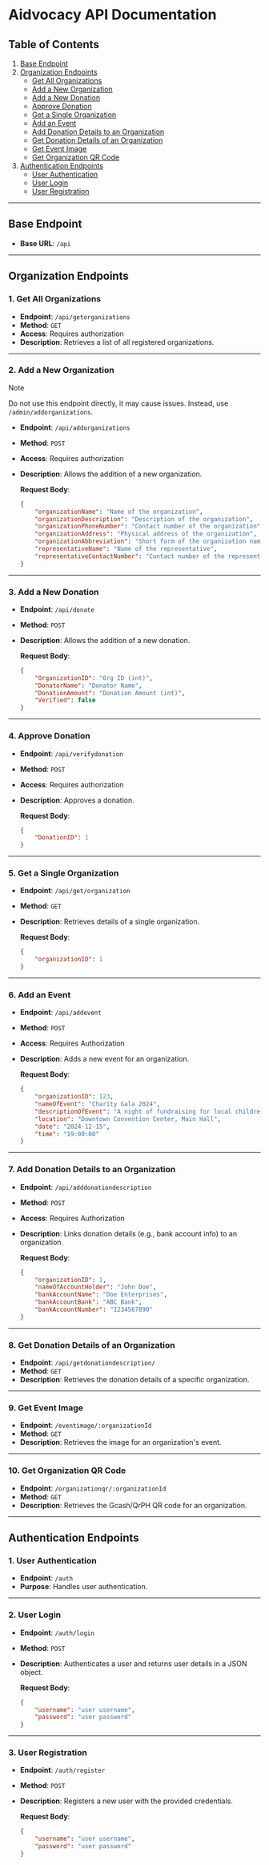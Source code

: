# Aidvocacy API Documentation

## Table of Contents
1. [Base Endpoint](#base-endpoint)
2. [Organization Endpoints](#organization-endpoints)
   - [Get All Organizations](#1-get-all-organizations)
   - [Add a New Organization](#2-add-a-new-organization)
   - [Add a New Donation](#3-add-a-new-donation)
   - [Approve Donation](#4-approve-donation)
   - [Get a Single Organization](#5-get-a-single-organization)
   - [Add an Event](#6-add-an-event)
   - [Add Donation Details to an Organization](#7-add-donation-details-to-an-organization)
   - [Get Donation Details of an Organization](#8-get-donation-details-of-an-organization)
   - [Get Event Image](#9-get-event-image)
   - [Get Organization QR Code](#10-get-organization-qr-code)
3. [Authentication Endpoints](#authentication-endpoints)
   - [User Authentication](#1-user-authentication)
   - [User Login](#2-user-login)
   - [User Registration](#3-user-registration)

---

## **Base Endpoint**
- **Base URL**: `/api`

---

## **Organization Endpoints**

### 1. **Get All Organizations**
- **Endpoint**: `/api/getorganizations`
- **Method**: `GET`
- **Access**: Requires authorization
- **Description**: Retrieves a list of all registered organizations.

---

### 2. **Add a New Organization**
> [!NOTE]  
> Do not use this endpoint directly, it may cause issues. Instead, use `/admin/addorganizations`.

- **Endpoint**: `/api/addorganizations`
- **Method**: `POST`
- **Access**: Requires authorization
- **Description**: Allows the addition of a new organization. 

  **Request Body**:
  ```json
  {
      "organizationName": "Name of the organization",
      "organizationDescription": "Description of the organization",
      "organizationPhoneNumber": "Contact number of the organization",
      "organizationAddress": "Physical address of the organization",
      "organizationAbbreviation": "Short form of the organization name",
      "representativeName": "Name of the representative",
      "representativeContactNumber": "Contact number of the representative"
  }
  ```

---

### 3. **Add a New Donation**
- **Endpoint**: `/api/donate`
- **Method**: `POST`
- **Description**: Allows the addition of a new donation.

  **Request Body**:
  ```json
  {
      "OrganizationID": "Org ID (int)",
      "DonatorName": "Donator Name",
      "DonationAmount": "Donation Amount (int)",
      "Verified": false
  }
  ```

---

### 4. **Approve Donation**
- **Endpoint**: `/api/verifydonation`
- **Method**: `POST`
- **Access**: Requires authorization
- **Description**: Approves a donation.

  **Request Body**:
  ```json
  {
      "DonationID": 1
  }
  ```

---

### 5. **Get a Single Organization**
- **Endpoint**: `/api/get/organization`
- **Method**: `GET`
- **Description**: Retrieves details of a single organization.

  **Request Body**:
  ```json
  {
      "organizationID": 1
  }
  ```

---

### 6. **Add an Event**
- **Endpoint**: `/api/addevent`
- **Method**: `POST`
- **Access**: Requires Authorization
- **Description**: Adds a new event for an organization.

  **Request Body**:
  ```json
  {
      "organizationID": 123,
      "nameOfEvent": "Charity Gala 2024",
      "descriptionOfEvent": "A night of fundraising for local children’s education programs.",
      "location": "Downtown Convention Center, Main Hall",
      "date": "2024-12-15",
      "time": "19:00:00"
  }
  ```

---

### 7. **Add Donation Details to an Organization**
- **Endpoint**: `/api/adddonationdescription`
- **Method**: `POST`
- **Access**: Requires Authorization
- **Description**: Links donation details (e.g., bank account info) to an organization.

  **Request Body**:
  ```json
  {
      "organizationID": 1,
      "nameOfAccountHolder": "John Doe",
      "bankAccountName": "Doe Enterprises",
      "bankAccountBank": "ABC Bank",
      "bankAccountNumber": "1234567890"
  }
  ```

---

### 8. **Get Donation Details of an Organization**
- **Endpoint**: `/api/getdonationdescription/`
- **Method**: `GET`
- **Description**: Retrieves the donation details of a specific organization.

---

### 9. **Get Event Image**
- **Endpoint**: `/eventimage/:organizationId`
- **Method**: `GET`
- **Description**: Retrieves the image for an organization's event.

---

### 10. **Get Organization QR Code**
- **Endpoint**: `/organizationqr/:organizationId`
- **Method**: `GET`
- **Description**: Retrieves the Gcash/QrPH QR code for an organization.

---

## **Authentication Endpoints**

### 1. **User Authentication**
- **Endpoint**: `/auth`
- **Purpose**: Handles user authentication.

---

### 2. **User Login**
- **Endpoint**: `/auth/login`
- **Method**: `POST`
- **Description**: Authenticates a user and returns user details in a JSON object.

  **Request Body**:
  ```json
  {
      "username": "user username",
      "password": "user password"
  }
  ```

---

### 3. **User Registration**
- **Endpoint**: `/auth/register`
- **Method**: `POST`
- **Description**: Registers a new user with the provided credentials.

  **Request Body**:
  ```json
  {
      "username": "user username",
      "password": "user password"
  }
  ```

